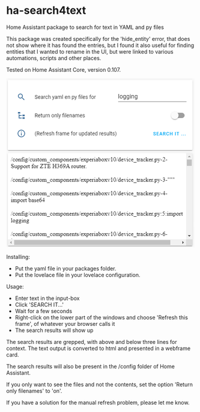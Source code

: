 # ha-search4text
Home Assistant package to search for text in YAML and py files

This package was created specifically for the 'hide_entity' error, that does not show where it has found the entries, but I found it also useful for finding entities that I wanted to rename in the UI, but were linked to various automations, scripts and other places.

Tested on Home Assistant Core, version 0.107.

![search4text](images/search4text.PNG)

Installing:
- Put the yaml file in your packages folder.
- Put the lovelace file in your lovelace configuration.

Usage:
- Enter text in the input-box
- Click 'SEARCH IT...'
- Wait for a few seconds
- Right-click on the lower part of the windows and choose 'Refresh this frame', of whatever your browser calls it
- The search results will show up

The search results are grepped, with above and below three lines for context. The text output is converted to html and presented in a webframe card.

The search results will also be present in the /config folder of Home Assistant.

If you only want to see the files and not the contents, set the option 'Return only filenames' to 'on'.

If you have a solution for the manual refresh problem, please let me know.
